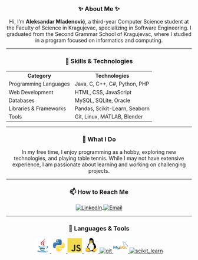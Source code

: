 <h3 align="center">✨ About Me ✨</h3>
<p align="center">
    Hi, I’m <strong>Aleksandar Mladenović</strong>, a third-year Computer Science student at the Faculty of Science in Kragujevac, specializing in Software Engineering.  
    I graduated from the Second Grammar School of Kragujevac, where I studied in a program focused on informatics and computing.
</p>

---

<h3 align="center">🚀 Skills & Technologies</h3>
<table align="center">
    <tr>
        <th>Category</th>
        <th>Technologies</th>
    </tr>
    <tr>
        <td>Programming Languages</td>
        <td>Java, C, C++, C#, Python, PHP</td>
    </tr>
    <tr>
        <td>Web Development</td>
        <td>HTML, CSS, JavaScript</td>
    </tr>
    <tr>
        <td>Databases</td>
        <td>MySQL, SQLite, Oracle</td>
    </tr>
    <tr>
        <td>Libraries & Frameworks</td>
        <td>Pandas, Scikit-Learn, Seaborn</td>
    </tr>
    <tr>
        <td>Tools</td>
        <td>Git, Linux, MATLAB, Blender</td>
    </tr>
</table>

---

<h3 align="center">🎯 What I Do</h3>
<p align="center">
    In my free time, I enjoy programming as a hobby, exploring new technologies, and playing table tennis.  
    While I may not have extensive experience, I am passionate about learning and working on challenging projects.  
</p>

---

<h3 align="center">📫 How to Reach Me</h3>
<p align="center">
    <a href="www.linkedin.com/in/aleksandarm03" target="_blank">
        <img align="center" src="https://img.shields.io/badge/LinkedIn-0077B5?style=for-the-badge&logo=linkedin&logoColor=white" alt="LinkedIn" />
    </a>
    <a href="mailto:accam003@gmail.com">
        <img align="center" src="https://img.shields.io/badge/Email-D14836?style=for-the-badge&logo=gmail&logoColor=white" alt="Email" />
    </a>
</p>

---

<h3 align="center">🔧 Languages & Tools</h3>
<p align="center">
    <a href="https://www.java.com" target="_blank">
        <img src="https://raw.githubusercontent.com/devicons/devicon/master/icons/java/java-original.svg" alt="java" width="40" height="40"/>
    </a>
    <a href="https://www.python.org" target="_blank">
        <img src="https://raw.githubusercontent.com/devicons/devicon/master/icons/python/python-original.svg" alt="python" width="40" height="40"/>
    </a>
    <a href="https://developer.mozilla.org/en-US/docs/Web/JavaScript" target="_blank">
        <img src="https://raw.githubusercontent.com/devicons/devicon/master/icons/javascript/javascript-original.svg" alt="javascript" width="40" height="40"/>
    </a>
    <a href="https://www.linux.org/" target="_blank">
        <img src="https://raw.githubusercontent.com/devicons/devicon/master/icons/linux/linux-original.svg" alt="linux" width="40" height="40"/>
    </a>
    <a href="https://git-scm.com/" target="_blank">
        <img src="https://www.vectorlogo.zone/logos/git-scm/git-scm-icon.svg" alt="git" width="40" height="40"/>
    </a>
    <a href="https://www.mysql.com/" target="_blank">
        <img src="https://raw.githubusercontent.com/devicons/devicon/master/icons/mysql/mysql-original-wordmark.svg" alt="mysql" width="40" height="40"/>
    </a>
    <a href="https://scikit-learn.org/" target="_blank">
        <img src="https://upload.wikimedia.org/wikipedia/commons/0/05/Scikit_learn_logo_small.svg" alt="scikit_learn" width="40" height="40"/>
    </a>
</p>


